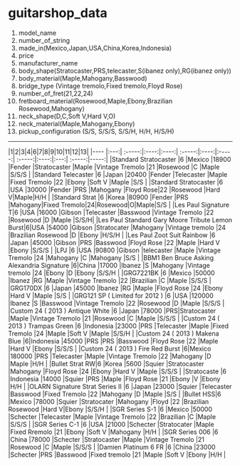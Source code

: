 guitarshop_data
===============

1. model_name
2. number_of_string
3. made_in(Mexico,Japan,USA,China,Korea,Indonesia)
4. price
5. manufacturer_name
6. body_shape(Stratocaster,PRS,telecaster,S(ibanez only),RG(ibanez only))
7. body_material(Maple,Mahogany,Basswood)
8. bridge_type (Vintage tremolo,Fixed tremolo,Floyd Rose)
9. number_of_fret(21,22,24)
10. fretboard_material(Rosewood,Maple,Ebony,Brazilian Rosewood,Mahogany)
11. neck_shape(D,C,Soft V,Hard V,O)
12. neck_material(Maple,Mahogany,Ebony)
13. pickup_configuration (S/S, S/S/S, S/S/H, H/H, H/S/H)

---------------
|1|2|3|4|6|7|8|9|10|11|12|13| 
|---- |:---:| :-----:|:----:|:----:| :-----:|:----:|:-----:| :-----:|:----:|:---:| :-----:|-----:|
|Standard Stratocaster |6 |Mexico |18900 |Fender |Stratocaster |Maple |Vintage Tremolo |21 |Rosewood |C |Maple |S/S/S |
|Standard Telecaster |6 |Japan |20400 |Fender |Telecaster |Maple |Fixed Tremolo |22 |Ebony   |Soft V |Maple |S/S |
|Standard Stratocaster |6 |USA |30000 |Fender |PRS |Mahogany |Floyd Rose|22 |Rosewood |Hard V|Maple|H/H |
|Standard Strat |6 |Korea |80900 |Fender |PRS |Mahogany|Fixed Tremolo|24|Rosewood|O|Maple|S/S | 
|Les Paul Signature T|6 |USA |16000 |Gibson |Telecaster |Basswood |Vintage Tremolo |22 |Rosewood |D |Maple |S/S/H| 
|Les Paul Standard Gary Moore Tribute Lemon Burst|6|USA  |54000 |Gibson |Stratocater |Mahogany |Vintage tremolo |24 |Brazilian Rosewood |D |Ebony |H/S/H | 
|Les Paul Zoot Suit Rainbow |6 |Japan  |45000 |Gibson |PRS |Basswood |Floyd Rose |22 |Maple |Hard V |Ebony |S/S/S | 
|LPJ |6 |USA  |90800 |Gibson |telecaster |Maple |Vintage Tremolo |24 |Mahogany |C |Mahogany |S/S | 
|BBM1 Ben Bruce Asking Alexandria Signature |6|China |17000 |Ibanez |S |Mahogany |Vintage tremolo |24 |Ebony |D |Ebony |S/S/H | 
|GRG7221BK |6 |Mexico |50000 |Ibanez |RG |Maple |Vintage Tremolo |22 |Brazilian |C |Maple |S/S/S |
|GRG170DX |6 |Japan |45000 |Ibanez |RG |Maple |Floyd Rose |24 |Ebony |Hard V |Maple |S/S |
|GRG121 SP ( Limited for 2012 ) |6 |USA |120000 |Ibanez |S |Basswood |Vintage Tremolo |22 |Rosewood |D |Maple |S/S/S | 
|Custom 24 ( 2013 ) Antique White |6 |Japan |78000 |PRS|Stratocaster |Maple |Vintage Tremolo |21 |Rosewood |C |Maple |S/S/S |
|Custom 24 ( 2013 ) Trampas Green |6 |Indonesia |23000 |PRS |Telecaster |Maple |Fixed Tremolo |24 |Maple   |Soft V |Maple |S/S/H |
|Custom 24 ( 2013 ) Makena Blue |6|Indonesia  |45000 |PRS |PRS |Basswood |Floyd Rose |22 |Maple |Hard V |Ebony |S/S/S | 
|Custom 24 ( 2013 ) Fire Red Burst |6|Mexico  |180000 |PRS |Telecaster |Maple |Vintage Tremolo |22 |Mahogany |D |Maple |H/H | 
|Bullet Strat RW|6 |Korea |5600 |Squier |Stratocaster |Mahogany |Floyd Rose |24 |Ebony |Hard V |Maple |S/S/S |
|Stratocaste |6 |Indonesia |14000 |Squier |PRS |Maple |Floyd Rose |21 |Ebony |V |Ebony |H/H |
|OLARN Signature Strat Series II |6 |Japan |23000 |Squier |Telecaster |Basswood |Fixed Tremolo |22 |Mahogany |D |Maple |S/S |
|Bullet HSS|6 |Mexico |78000 |Squier |Stratocater |Mahogany |Floyd |22 |Brazilian Rosewood |Hard V|Ebony |S/S/H |
|SGR Series S-1 |6 |Mexico |50000 |Schecter |Telecaster |Maple |Vintage Tremolo |22 |Brazilian |C |Maple |S/S/S |
|SGR Series C-1 |6 |USA |21000 |Schecter |Stratocater |Maple |Fixed Rremolo |21 |Ebony |Soft V |Mahogany |H/H |
|SGR Series 006 |6 |China |78000 |Schecter |Stratocaster |Maple |Vintage Tremolo |21 |Rosewood |C |Maple |S/S/S |
|Damien Platinum 6 FR |6 |China |23000 |Schecter |PRS |Basswood |Fixed tremolo |21 |Maple   |Soft V |Ebony |H/H |


